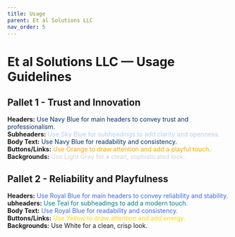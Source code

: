 ```yaml
---
title: Usage
parent: Et al Solutions LLC
nav_order: 5
---
```


# Et al Solutions LLC — Usage Guidelines

## Pallet 1 - Trust and Innovation
**Headers:** <span style="color: #003366">Use Navy Blue for main headers to convey trust and professionalism.</span><br>
**Subheaders:** <span style="color: #B7CEEB">Use Sky Blue for subheadings to add clarity and openness.</span><br>
**Body Text:** <span style="color: #003366">Use Navy Blue for readability and consistency.</span><br>
**Buttons/Links:** <span style="color: #FFA500">Use Orange to draw attention and add a playful touch.</span><br>
**Backgrounds:** <span style="color: #D3D3D3">Use Light Gray for a clean, sophisticated look.</span><br>

## Pallet 2 - Reliability and Playfulness
**Headers:** <span style="color: #4169E1">Use Royal Blue for main headers to convey reliability and stability.</span><br>
**ubheaders:** <span style="color: #008080">Use Teal for subheadings to add a modern touch.</span><br>
**Body Text:** <span style="color: #4169E1">Use Royal Blue for readability and consistency.</span><br>
**Buttons/Links:** <span style="color: #FFD700">Use Yellow to draw attention and add energy.</span><br>
**Backgrounds:** Use White for a clean, crisp look.<br>
